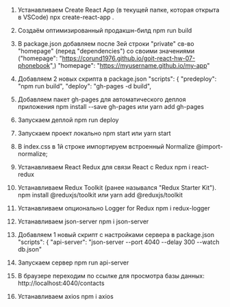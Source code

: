 1. Устанавливаем Create React App (в текущей папке, которая открыта в VSCode)
   npx create-react-app .

2. Создаём оптимизированный продакшн-билд
   npm run build

3. В package.json добавляем после 3ей строки "private" св-во "homepage" (перед "dependencies")
   со своими значениями ("homepage": "https://corund1976.github.io/goit-react-hw-07-phonebook",)
   "homepage": "https://myusername.github.io/my-app"

4. Добавляем 2 новых скрипта в package.json
   "scripts": {
   "predeploy": "npm run build",
   "deploy": "gh-pages -d build",

5. Добавляем пакет gh-pages для автоматического деплоя приложения
   npm install --save gh-pages или
   yarn add gh-pages

6. Запускаем деплой
   npm run deploy

7. Запускаем проект локально
   npm start или
   yarn start

8. В index.css в 1й строке импортируем встроенный Normalize
   @import-normalize;

9. Устанавливаем React Redux для связи React с Redux
   npm i react-redux

10. Устанавливаем Redux Toolkit (ранее назывался "Redux Starter Kit").
    npm install @reduxjs/toolkit или
    yarn add @reduxjs/toolkit

11. Устанавливаем опционально Logger for Redux
    npm i redux-logger

12. Устанавливаем json-server
    npm i json-server

13. Добавляем 1 новый скрипт с настройками сервера в package.json
    "scripts": {
    "api-server": "json-server --port 4040 --delay 300 --watch db.json"

14. Запускаем сервер
    npm run api-server

15. В браузере переходим по ссылке для просмотра базы данных:
    http://localhost:4040/contacts

16. Устанавливаем axios
    npm i axios
